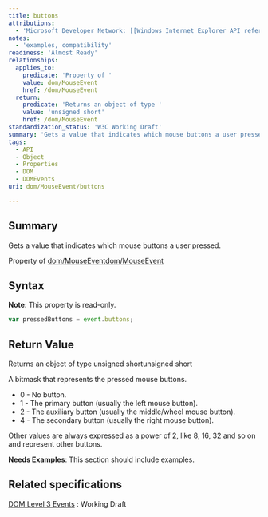 ```yaml
---
title: buttons
attributions:
  - 'Microsoft Developer Network: [[Windows Internet Explorer API reference](http://msdn.microsoft.com/en-us/library/ie/hh828809%28v=vs.85%29.aspx) Article]'
notes:
  - 'examples, compatibility'
readiness: 'Almost Ready'
relationships:
  applies_to:
    predicate: 'Property of '
    value: dom/MouseEvent
    href: /dom/MouseEvent
  return:
    predicate: 'Returns an object of type '
    value: 'unsigned short'
    href: /dom/MouseEvent
standardization_status: 'W3C Working Draft'
summary: 'Gets a value that indicates which mouse buttons a user pressed.'
tags:
  - API
  - Object
  - Properties
  - DOM
  - DOMEvents
uri: dom/MouseEvent/buttons

---
```

## Summary

Gets a value that indicates which mouse buttons a user pressed.

Property of [dom/MouseEvent](/dom/MouseEvent)[dom/MouseEvent](/dom/MouseEvent)

## Syntax

**Note**: This property is read-only.

``` js
var pressedButtons = event.buttons;
```

## Return Value

Returns an object of type unsigned shortunsigned short

A bitmask that represents the pressed mouse buttons.

-   0 - No button.
-   1 - The primary button (usually the left mouse button).
-   2 - The auxiliary button (usually the middle/wheel mouse button).
-   4 - The secondary button (usually the right mouse button).

Other values are always expressed as a power of 2, like 8, 16, 32 and so on and represent other buttons.

**Needs Examples**: This section should include examples.

## Related specifications

[DOM Level 3 Events](http://www.w3.org/TR/DOM-Level-3-Events/)
:   Working Draft
